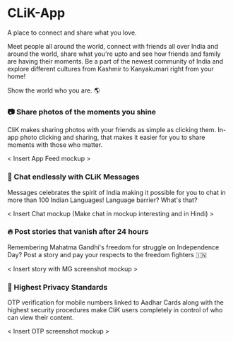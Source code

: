 # CLiK-App

A place to connect and share what you love.

Meet people all around the world, connect with friends all over India and around the world, share what you're upto and see how friends and family are having their moments. Be a part of the newest community of India and explore different cultures from Kashmir to Kanyakumari right from your home!

Show the world who you are. :earth_americas:

### :camera: Share photos of the moments you shine 

CliK makes sharing photos with your friends as simple as clicking them. In-app photo clicking and sharing, that makes it easier for you to share moments with those who matter.

< Insert App Feed mockup >

### :couple: Chat endlessly with CLiK Messages

Messages celebrates the spirit of India making it possible for you to chat in more than 100 Indian Languages! Language barrier? What's that?

< Insert Chat mockup (Make chat in mockup interesting and in Hindi) >

### :fire: Post stories that vanish after 24 hours 

Remembering Mahatma Gandhi's freedom for struggle on Independence Day? Post a story and pay your respects to the freedom fighters :india:

< Insert story with MG screenshot mockup >

### :key: Highest Privacy Standards

OTP verification for mobile numbers linked to Aadhar Cards along with the highest security procedures make CliK users completely in control of who can view their content.

< Insert OTP screenshot mockup >

